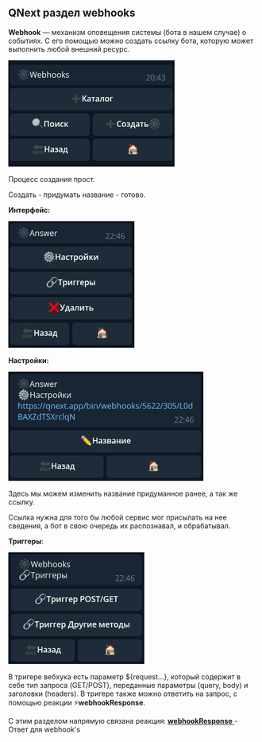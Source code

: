 ## QNext раздел webhooks

**Webhook** — механизм оповещения системы (бота в нашем случае) о событиях. С его помощью можно создать ссылку бота, которую может выполнить любой внешний ресурс.

![](./1.png)

Процесс создания прост. 

Создать - придумать название - готово.

**Интерфейс:**

![](./2.png)

**Настройки:**

![](./3.png)

Здесь мы можем изменить название придуманное ранее, а так же ссылку.

Ссылка нужна для того бы любой сервис мог присылать на нее сведения, а бот в свою очередь их распознавал, и обрабатывал.

**Триггеры**:

![](./4.png)

 В тригере вебхука есть параметр ${request...}, который содержит в себе тип запроса (GET/POST), переданные параметры (query, body) и заголовки (headers). В тригере также можно ответить на запрос, с помощью реакции ⚡️**webhookResponse**.

С этим разделом напрямую связана реакция:
[**webhookResponse** ](/docs-test/_export/reactions/webhookresponse)- Ответ для webhook's

 



